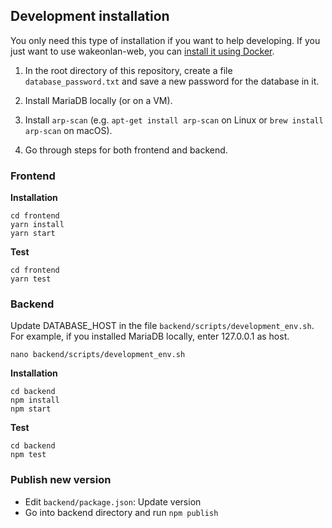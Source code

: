 ## Development installation

You only need this type of installation if you want to help developing.
If you just want to use wakeonlan-web, you can [install it using Docker](Installation.md).

1. In the root directory of this repository, create a file `database_password.txt` and save a new password for the database in it.

2. Install MariaDB locally (or on a VM).

3. Install `arp-scan` (e.g. `apt-get install arp-scan` on Linux or `brew install arp-scan` on macOS).

4. Go through steps for both frontend and backend.

### Frontend

**Installation**

    cd frontend
    yarn install
    yarn start

**Test**

    cd frontend
    yarn test


### Backend

Update DATABASE_HOST in the file `backend/scripts/development_env.sh`.
For example, if you installed MariaDB locally, enter 127.0.0.1 as host.

    nano backend/scripts/development_env.sh

**Installation**

    cd backend
    npm install
    npm start

**Test**

    cd backend
    npm test


### Publish new version

* Edit `backend/package.json`: Update version
* Go into backend directory and run `npm publish`
